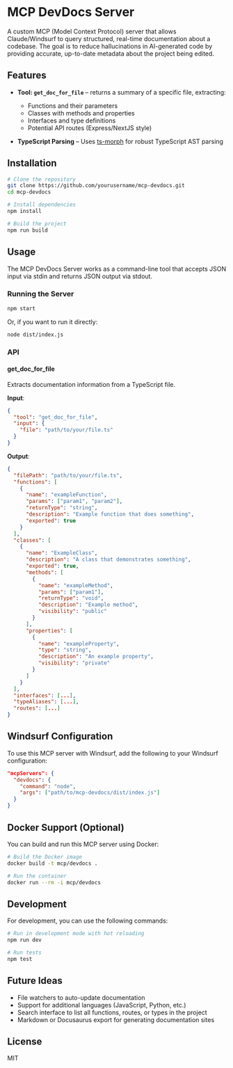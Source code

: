 # MCP DevDocs Server

A custom MCP (Model Context Protocol) server that allows Claude/Windsurf to query structured, real-time documentation about a codebase. The goal is to reduce hallucinations in AI-generated code by providing accurate, up-to-date metadata about the project being edited.

## Features

- **Tool: `get_doc_for_file`** – returns a summary of a specific file, extracting:
  - Functions and their parameters
  - Classes with methods and properties
  - Interfaces and type definitions
  - Potential API routes (Express/NextJS style)
  
- **TypeScript Parsing** – Uses [ts-morph](https://ts-morph.com/) for robust TypeScript AST parsing

## Installation

```bash
# Clone the repository
git clone https://github.com/yourusername/mcp-devdocs.git
cd mcp-devdocs

# Install dependencies
npm install

# Build the project
npm run build
```

## Usage

The MCP DevDocs Server works as a command-line tool that accepts JSON input via stdin and returns JSON output via stdout.

### Running the Server

```bash
npm start
```

Or, if you want to run it directly:

```bash
node dist/index.js
```

### API

#### get_doc_for_file

Extracts documentation information from a TypeScript file.

**Input**:
```json
{
  "tool": "get_doc_for_file",
  "input": { 
    "file": "path/to/your/file.ts" 
  }
}
```

**Output**:
```json
{
  "filePath": "path/to/your/file.ts",
  "functions": [
    {
      "name": "exampleFunction",
      "params": ["param1", "param2"],
      "returnType": "string",
      "description": "Example function that does something",
      "exported": true
    }
  ],
  "classes": [
    {
      "name": "ExampleClass",
      "description": "A class that demonstrates something",
      "exported": true,
      "methods": [
        {
          "name": "exampleMethod",
          "params": ["param1"],
          "returnType": "void",
          "description": "Example method",
          "visibility": "public"
        }
      ],
      "properties": [
        {
          "name": "exampleProperty",
          "type": "string",
          "description": "An example property",
          "visibility": "private"
        }
      ]
    }
  ],
  "interfaces": [...],
  "typeAliases": [...],
  "routes": [...]
}
```

## Windsurf Configuration

To use this MCP server with Windsurf, add the following to your Windsurf configuration:

```json
"mcpServers": {
  "devdocs": {
    "command": "node",
    "args": ["path/to/mcp-devdocs/dist/index.js"]
  }
}
```

## Docker Support (Optional)

You can build and run this MCP server using Docker:

```bash
# Build the Docker image
docker build -t mcp/devdocs .

# Run the container
docker run --rm -i mcp/devdocs
```

## Development

For development, you can use the following commands:

```bash
# Run in development mode with hot reloading
npm run dev

# Run tests
npm test
```

## Future Ideas

- File watchers to auto-update documentation
- Support for additional languages (JavaScript, Python, etc.)
- Search interface to list all functions, routes, or types in the project
- Markdown or Docusaurus export for generating documentation sites

## License

MIT
